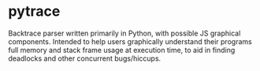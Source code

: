 # pytrace
Backtrace parser written primarily in Python, with possible JS graphical components. Intended to help users graphically understand their programs full memory and stack frame usage at execution time, to aid in finding deadlocks and other concurrent bugs/hiccups. 
